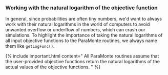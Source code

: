 ### Working with the natural logarithm of the objective function  

In general, since probabilities are often tiny numbers, we'd want to always work with their natural logarithms in the world of computers to avoid unwanted overflow or underflow of numbers, which can crash our simulations. To highlight the importance of taking the natural logarithms of all input objective functions to the ParaMonte routines, we always name them like `getLogFunc()`.  

{% include important.html content="
All ParaMonte routines assume that the user-provided objective functions return the natural logarithms of the actual values of the objective functions.
" %}
